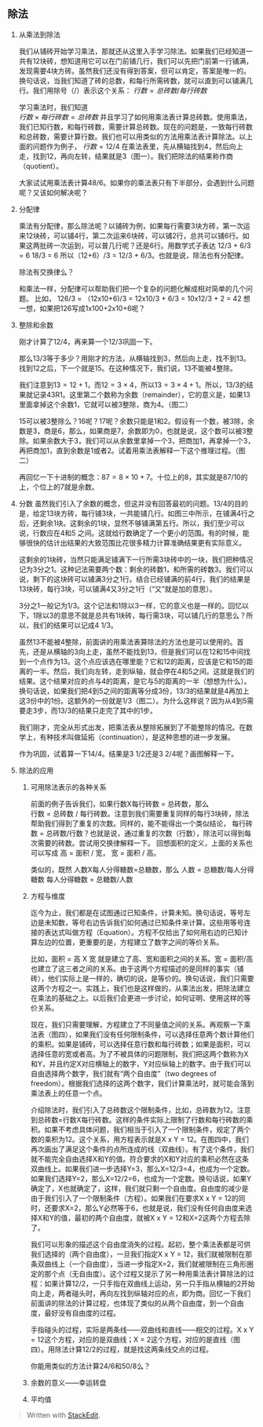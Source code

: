 ## 除法

1. 从乘法到除法

    我们从铺砖开始学习乘法，那就还从这里入手学习除法。如果我们已经知道一共有12块砖，想知道用它可以在门前铺几行，我们可以先把门前第一行铺满，发现需要4块方砖。虽然我们还没有得到答案，但可以肯定，答案是唯一的。换句话说，当我们知道了砖的总数，和每行所需砖数，就可以直到可以铺满几行。我们用除号（/）表示这个关系：
  $行数 = 总砖数/每行砖数$

    学习乘法时，我们知道  
    $行数 \times 每行砖数 = 总砖数$
    并且学习了如何用乘法表计算总砖数。使用乘法，我们已知行数，和每行砖数，需要计算总砖数。现在的问题是，一致每行砖数和总砖数，需要计算行数。我们也可以用类似的方法用乘法表计算除法。以上面的问题作为例子，
  $行数 = 12 / 4$
    在乘法表里，先从横轴找到4，然后向上走，找到12，再向左转，结果就是3（图一）。我们把除法的结果称作商（quotient）。
 
    大家试试用乘法表计算48/6。如果你的乘法表只有下半部分，会遇到什么问题呢？又该如何解决呢？

1. 分配律

   乘法有分配律，那么除法呢？以铺砖为例，如果每行需要3块方砖，第一次运来12块砖，可以铺4行，第二次运来6块砖，可以铺2行，总共可以铺6行。如果这两批砖一次运到，可以普几行呢？还是6行。用数学式子表达
   12/3 + 6/3 = 6
   18/3 = 6
   所以（12+6）/3 = 12/3 + 6/3。也就是说，除法也有分配律。

   除法有交换律么？

   和乘法一样，分配律可以帮助我们把一个复杂的问题化解成相对简单的几个问题。  比如，
   126/3 = （12x10+6)/3
   = 12x10/3 + 6/3
   = 10x12/3 + 2
   = 42 
   想一想，如果把126写成1x100+2x10+6呢？
   
1. 整除和余数

    刚才计算了12/4，再来算一个12/3巩固一下。

    那么13/3等于多少？用刚才的方法，从横轴找到3，然后向上走，找不到13。找到12之后，下一个就是15。在这种情况下，我们说，13不能被4整除。

    我们注意到$13 = 12 + 1$，而$12=3\times4$，所以$13 = 3\times4 + 1$。所以，13/3的结果就记录43R1。这里第二个数称为余数（remainder），它的意义是，如果13里面拿掉这个余数1，它就可以被3整除，商为4。（图二）

    15可以被3整除么？16呢？17呢？余数只能是1和2。假设有一个数，被3除，余数是3，商是6，那么，如果商是7，余数即为0，也就是说，这个数可以被3整除。如果余数大于3，我们可以从余数里拿掉一个3，把商加1，再拿掉一个3，再把商加1，直到余数是1或者2。试着用乘法表解释一下这个推理过程。（图二）

    再回忆一下十进制的概念：$87 = 8\times10+7$。十位上的8，其实就是87/10的上，个位上的7就是余数。

1. 分数
   虽然我们引入了余数的概念，但这并没有回答最初的问题。13/4的目的是，给定13块方砖，每行铺3块，一共能铺几行。如图三中所示，在铺满4行之后，还剩余1块。这剩余的1块，显然不够铺满第五行。所以，我们至少可以说，行数应在4和5 之间。这就给行数确定了一个更小的范围。有的时候，能够很快的估计出结果的大致范围比花很多精力计算准确结果更有实际意义。

   这剩余的1块砖，当然只能满足铺满下一行所需3块砖中的一块，我们把种情况记为3分之1。这种记法需要两个数：剩余的砖数1，和所需的砖数3。我们可以说，剩下的这块砖可以铺满3分之1行。结合已经铺满的前4行，我们的结果是13块砖，每行3块，可以铺满4又3分之1行（“又”就是加的意思）。

   3分之1一般记为1/3。这个记法和1除以3一样，它的意义也是一样的。回忆以下，1除以3的意思不就是总共有1块砖，每行需3块，可以铺几行的意思么？所以，我们的结果可以记成4 1/3。

   虽然13不能被4整除，前面讲的用乘法表算除法的方法也是可以使用的。首先，还是从横轴的3向上走，虽然不能找到13，但是我们可以在12和15中间找到一个点作为13。这个点应该选在哪里能？它和12的距离，应该是它和15的距离的一半。然后，我们向左转，走到纵轴，就会停在4和5之间。这就是我们的结果。这个结果对应的点与4的距离，是它与5的距离的一半（想想为什么）。换句话说，如果我们把4到5之间的距离等分成3份，13/3的结果就是4再加上这3份中的1份。这额外的一份就是1/3（图二）。为什么这样说？因为从4到5需要走3步，而13/3的结果只走完了其中的1步。

   我们刚才，完全从形式出发，把乘法表从整除拓展到了不能整除的情况。在数学上，有种技术叫做延拓（continuation），是这种思想的进一步发展。

   作为巩固，试着算一下14/4。结果是3 1/2还是3 2/4呢？画图解释一下。
   
1. 除法的应用
   1. 可用除法表示的各种关系
   
      前面的例子告诉我们，如果行数X每行砖数 = 总砖数，那么  
      行数 = 总砖数 / 每行砖数。注意到我们需要重复同样的每行3块砖，除法帮助我们得到了重复的次数。同样的，能不能得出一个类似结论，
      每行砖数 = 总砖数/行数？也就是说，通过重复的次数（行数），除法可以得到每次需要的砖数。尝试用交换律解释一下。
      回想面积的定义，上面的关系也可以写成
      高 = 面积 / 宽，
      宽 = 面积 / 高。

      类似的，既然 人数X每人分得糖数=总糖数，那么
      人数 = 总糖数/每人分得糖数
      每人分得糖数 = 总糖数/人数
   1. 方程与维度
      
      迄今为止，我们都是在试图通过已知条件，计算未知。换句话说，等号左边是未知数，等号右边告诉我们如何通过已知条件来计算。这些用等号连接的表达式叫做方程（Equation）。方程不仅给出了如何用右边的已知计算左边的位置，更重要的是，方程建立了数字之间的等价关系。
      
      比如，面积 = 高 X 宽 就是建立了高、宽和面积之间的关系。宽 = 面积/高 也建立了这三者之间的关系。由于这两个方程描述的是同样的事实（铺砖），他们实际上是一样的，确切的说，是等价的。换句话说，我们只需要这两个方程之一。实践上，我们也是这样做的，从乘法出发，把除法建立在乘法的基础之上。以后我们会更进一步讨论，如何证明、使用这样的等价关系。
      
      现在，我们只需要理解，方程建立了不同量值之间的关系。再观察一下乘法表（图四），如果我们没有任何限制条件，可以选择任意两个数计算他们的乘积。如果是铺砖，可以选择任意行数和每行砖数；如果是面积，可以选择任意的宽或者高。为了不被具体的问题限制，我们把这两个数称为X和Y，并且约定X对应横轴上的数字，Y对应纵轴上的数字。由于我们可以自由选择两个数字，我们就有“两个自由度”（two degrees of freedom）。根据我们选择的这两个数字，我们计算乘法时，就可能会落到乘法表上的任意一个点。

      介绍除法时，我们引入了总砖数这个限制条件，比如，总砖数为12。注意到总砖数=行数X每行砖数。这样的条件实际上限制了行数和每行砖数的乘积。如果不考虑具体问题，我们相当于引入了一个限制条件，规定了两个数的乘积为12。这个关系，用方程表示就是X x Y = 12。在图四中，我们再次画出了满足这个条件的点所连成的线（双曲线）。有了这个条件，我们就不能完全自由选择X和Y的值。符合要求的X和Y对应的乘积必然在这条双曲线上。如果我们进一步选择Y=3，那么X=12/3=4，也成为一个定数。如果我们选择Y=2，那么X=12/2=6，也成为一个定数。换句话说，如果Y确定了，X也就确定了，这样，我们就只剩一个自由度。自由度的减少是由于我们引入了一个限制条件（方程）。如果我们在要求X x Y = 12的同时，还要求X=2，那么Y必然等于6，也就是说，我们没有任何自由度来选择X和Y的值，最初的两个自由度，就被X x Y = 12和X=2这两个方程去除了。

      我们可以形象的描述这个自由度消失的过程。起初，整个乘法表都是可供我们选择的（两个自由度），一旦我们指定X x Y = 12，我们就被限制在那条双曲线上（一个自由度），当进一步指定X=2，我们就被限制在三角形圈定的那个点（无自由度）。这个过程又提示了另一种用乘法表计算除法的过程：如果计算12/2，一只手指在双曲线上运动，另一只手指从横轴的2开始向上走，两者碰头时，再向左找到纵轴对应的点，即为商。回忆一下我们前面讲的除法的计算过程，也体现了类似的从两个自由度，到一个自由度，最好没有自由度的过程。

      手指碰头的过程，实际是两条线——双曲线和直线——相交的过程。X x Y = 12这个方程，对应的是双曲线；X = 2这个方程，对应的是直线（图四）。用除法计算12/2的过程，就是找这两条线交点的过程。

      你能用类似的方法计算24/6和50/8么？
      
   1. 余数的意义——幸运转盘
   1. 平均值

> Written with [StackEdit](https://stackedit.io/).